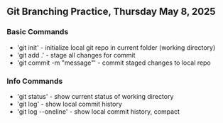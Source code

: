 ## Git Branching Practice, Thursday May 8, 2025

### Basic Commands

* 'git init' - initialize local git repo in current folder (working directory)
* 'git add .' - stage all changes for commit
* 'git commit -m "message"' - commit staged changes to local repo

### Info Commands

* 'git status' - show current status of working directory
* 'git log' - show local commit history
* 'git log --oneline' - show local commit history, compact 